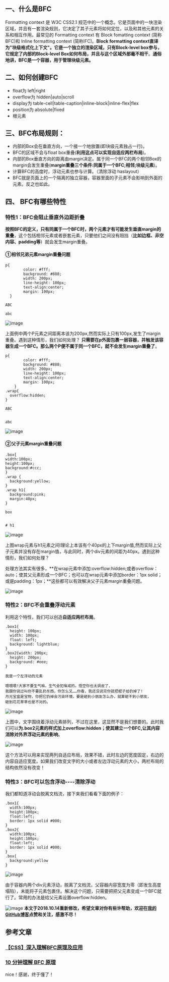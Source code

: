 ## 一、什么是BFC

Formatting context 是 W3C CSS2.1 规范中的一个概念。它是页面中的一块渲染区域，并且有一套渲染规则，它决定了其子元素将如何定位，以及和其他元素的关系和相互作用。最常见的 Formatting context 有 Block fomatting context (简称BFC)和 Inline formatting context (简称IFC)。**Block formatting context直译为"块级格式化上下文"。它是一个独立的渲染区域，只有Block-level box参与， 它规定了内部的Block-level Box如何布局，并且与这个区域外部毫不相干**。**通俗地讲，BFC是一个容器，用于管理块级元素。**

## 二、如何创建BFC

- float为 left|right
- overflow为 hidden|auto|scroll
- display为 table-cell|table-caption|inline-block|inline-flex|flex
- position为 absolute|fixed
- 根元素

## 三、BFC布局规则：

- 内部的Box会在垂直方向，一个接一个地放置(即块级元素独占一行)。
- BFC的区域不会与float box重叠(**利用这点可以实现自适应两栏布局**)。
- 内部的Box垂直方向的距离由margin决定。属于同一个BFC的两个相邻Box的margin会发生重叠(**margin重叠三个条件:同属于一个BFC;相邻;块级元素**)。
- 计算BFC的高度时，浮动元素也参与计算。（清除浮动 haslayout）
- BFC就是页面上的一个隔离的独立容器，容器里面的子元素不会影响到外面的元素。反之也如此。

## 四、 BFC有哪些特性

### 特性1：BFC会阻止垂直外边距折叠

**按照BFC的定义，只有同属于一个BFC时，两个元素才有可能发生垂直margin的重叠**，这个包括相邻元素或者嵌套元素，只要他们之间没有阻挡（**比如边框、非空内容、padding等**）就会发生margin重叠。

#### ①相邻兄弟元素margin重叠问题

    
    p{
            color: #fff;
            background: #888;
            width: 200px;
            line-height: 100px;
            text-align:center;
            margin: 100px;
      }
    
    ABC
    
    abc
    

![image](https://camo.githubusercontent.com/fe37aa5fbca87a68d44564283e281dad5b1cdc7a/68747470733a2f2f757365722d676f6c642d63646e2e786974752e696f2f323031382f31302f31342f313636373261363666356335643562663f773d32303826683d33303626663d706e6726733d353739)

上面例中两个P元素之间距离本该为200px,然而实际上只有100px,发生了margin重叠。遇到这种情形，我们如何处理？
**只需要在p外面包裹一层容器，并触发该容器生成一个BFC。那么两个P便不属于同一个BFC，就不会发生margin重叠了**。

    
    p{
            color: #fff;
            background: #888;
            width: 200px;
            line-height: 100px;
            text-align:center;
            margin: 100px;
        }
    .wrap{
      overflow:hidden;
    }
    
    ABC
    
    
    abc
    
    

![image](https://camo.githubusercontent.com/eeffc1d3fd9d156c6029f9d47798b740764dd21e/68747470733a2f2f757365722d676f6c642d63646e2e786974752e696f2f323031382f31302f31342f313636373261363666356130623863383f773d32303526683d34303826663d706e6726733d363030)

#### ②父子元素margin重叠问题

    
    .box{
    width:100px;
    height:100px;
    background:#ccc;
    }
    .wrap {
      background:yellow;
    }
    .wrap h1{
      background:pink;
      margin:40px;
    }
    
    box
    
    
    # h1
    
    

![image](https://camo.githubusercontent.com/a152747d99983769e9ddf34fad330e8e2e72842c/68747470733a2f2f757365722d676f6c642d63646e2e786974752e696f2f323031382f31302f31342f313636373261363666393534316566653f773d36323626683d31383026663d706e6726733d373434)

上图wrap元素与h1元素之间l理论上本该有个40px的上下margin值,然而实际上父子元素并没有存在margin值，与此同时，两个div元素的间距为40px。遇到这种情形，我们如何处理？

处理方法其实有很多，**在wrap元素中添加:overflow:hidden;或者overflow：auto；使其父元素形成一个BFC；也可以在wrap元素中添加border：1px solid；或是padding：1px；**这些都可以有效解决父子元素margin重叠问题。

![image](https://camo.githubusercontent.com/fed797a68dd67e17a01e318c7be9b7450dde5558/68747470733a2f2f757365722d676f6c642d63646e2e786974752e696f2f323031382f31302f31342f313636373261363666393837613865363f773d36333226683d32323626663d706e6726733d383231)

### 特性2：BFC不会重叠浮动元素

利用这个特性，我们可以创造**自适应两栏布局**。

    
    .box1{
      height: 100px;
      width: 100px;
      float: left;
      background: lightblue;
    }
    .box2{width: 200px;
      height: 200px;
      background: #eee;
    }
    
    我是一个左浮动的元素
    
    喂喂喂!大家不要生气嘛，生气会犯嗔戒的。悟空你也太调皮了，
    我跟你说过叫你不要乱扔东西，你怎么又……你看，我还没说完你就把棍子给扔掉了!
    月光宝盒是宝物，你把它扔掉会污染环境，要是砸到小朋友怎么办，就算砸不到小朋友，
    砸到花花草草也是不对的。
    

![image](https://camo.githubusercontent.com/45002d92e4d2bca6a90491cc6f817f3771c1d385/68747470733a2f2f757365722d676f6c642d63646e2e786974752e696f2f323031382f31302f31342f313636373261363666396164613231663f773d33303126683d32303426663d706e6726733d37303337)

上图中，文字围绕着浮动元素排列，不过在这里，这显然不是我们想要的。此时我们可以**为.box2元素的样式加上overflow:hidden；使其建立一个BFC,让其内容消除对外界浮动元素的影响**。

![image](https://camo.githubusercontent.com/994dff30cac2d244ceee17dc95e66c3b13a1a058/68747470733a2f2f757365722d676f6c642d63646e2e786974752e696f2f323031382f31302f31342f313636373261363731376431633161623f773d34303026683d31363226663d706e6726733d36393831)

这个方法可以用来实现两列自适应布局，效果不错，此时左边的宽度固定，右边的内容自适应宽度。如果我们改变文字的大小或者左边浮动元素的大小，两栏布局的结构依然没有改变！

### 特性3：BFC可以包含浮动----清除浮动

我们都知道浮动会脱离文档流，接下来我们看看下面的例子：

    
    .box1{
      width:100px;
      height:100px;
      float:left;
      border: 1px solid #000;
    }
    .box2{
      width:100px;
      height:100px;
      float:left;
      border: 1px solid #000;
    }
    .box{
      background:yellow
    }
    

![image](https://camo.githubusercontent.com/f36e5551fae3ec3ecfb7509ba0f46bf112d92e18/68747470733a2f2f757365722d676f6c642d63646e2e786974752e696f2f323031382f31302f31342f313636373261363731383966613737363f773d32303926683d31303526663d706e6726733d373535)

由于容器内两个div元素浮动，脱离了文档流，父容器内容宽度为零（即发生高度塌陷），未能将子元素包裹住。解决这个问题，只需要把把父元素变成一个BFC就行了。常用的办法是给父元素设置overflow:hidden。

![image](https://camo.githubusercontent.com/8b043d27977ff7d9ec08eec6ea30c5c2cf2fc9a1/68747470733a2f2f757365722d676f6c642d63646e2e786974752e696f2f323031382f31302f31342f313636373261363732653635323337643f773d36333026683d31303426663d706e6726733d343039)
**本文于2018.10.14重新修改，希望文章对你有些许帮助，欢迎在[我的GitHub博客](https://github.com/ljianshu/Blog)点赞和关注，感激不尽！**

## 参考文章

### [【CSS】深入理解BFC原理及应用](https://www.jianshu.com/p/acf76871d259)

### [10 分钟理解 BFC 原理](https://zhuanlan.zhihu.com/p/25321647)

nice！感谢，终于懂了！
